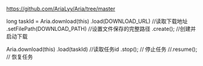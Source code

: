 
https://github.com/AriaLyy/Aria/tree/master

long taskId = Aria.download(this)
.load(DOWNLOAD_URL)     //读取下载地址
.setFilePath(DOWNLOAD_PATH) //设置文件保存的完整路径
.create();   //创建并启动下载


Aria.download(this)
.load(taskId)     //读取任务id
.stop();       // 停止任务
//.resume();    // 恢复任务